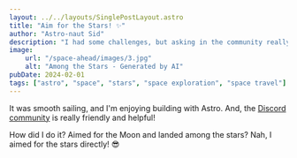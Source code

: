 ```yaml
---
layout: ../../layouts/SinglePostLayout.astro
title: "Aim for the Stars! ✨"
author: "Astro-naut Sid"
description: "I had some challenges, but asking in the community really helped!"
image:
    url: "/space-ahead/images/3.jpg"
    alt: "Among the Stars - Generated by AI"
pubDate: 2024-02-01
tags: ["astro", "space", "stars", "space exploration", "space travel"]
---
```

It was smooth sailing, and I'm enjoying building with Astro. And, the [Discord community](https://astro.build/chat) is really friendly and helpful!

How did I do it? Aimed for the Moon and landed among the stars? Nah, I aimed for the stars directly! 😎
